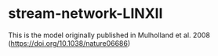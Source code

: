 # stream-network-LINXII
This is the model originally published in Mulholland et al. 2008 (https://doi.org/10.1038/nature06686)
